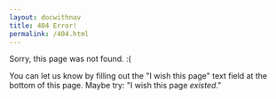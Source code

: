 ```yaml
---
layout: docwithnav
title: 404 Error!
permalink: /404.html
---
```


<script language="JavaScript">
$( document ).ready(function() {
  var oldURLs=[".html",".md","/v1.1","/v1.0","README"];
  var doRedirect=false;
  var forwardingURL=window.location.href;
  for (i=0;i<oldURLs.length;i++) {
    if (window.location.href.indexOf(oldURLs[i]) > -1) {
      doRedirect=true;
      forwardingURL=forwardingURL.replace(oldURLs[i]);
    }
  }
  if (doRedirect) window.location.replace(forwardingURL);
}
});
</script>

Sorry, this page was not found. :( 

You can let us know by filling out the "I wish this page" text field at
the bottom of this page. Maybe try: "I wish this page _existed_."

